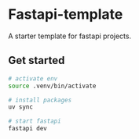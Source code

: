# Fastapi-template

A starter template for fastapi projects.

## Get started
```sh
# activate env
source .venv/bin/activate

# install packages
uv sync

# start fastapi
fastapi dev
```

 